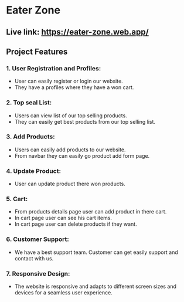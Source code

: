 
# Eater Zone
## Live link: https://eater-zone.web.app/
## Project Features

### 1. User Registration and Profiles:
- User can easily register or login our website.
- They have a profiles where they have a won cart.
### 2. Top seal List:
 - Users can view list of our top selling products.
 - They can easily get best products from our top selling list.

 ### 3. Add Products: 
 - Users can easily add products to our website.
 - From navbar they can easily go product add form page.
 ### 4. Update Product:
 - User can update product there won products.
 

 ### 5. Cart:
 - From products details page user can add product in there cart.
 - In cart page user can see his cart items.
 - In cart page user can delete products if they want.



 ### 6. Customer Support:
 - We have a best support team. Customer can get easily support and contact with us. 


 ### 7. Responsive Design:
 - The website is responsive and adapts to different screen sizes and devices for a seamless user experience.


